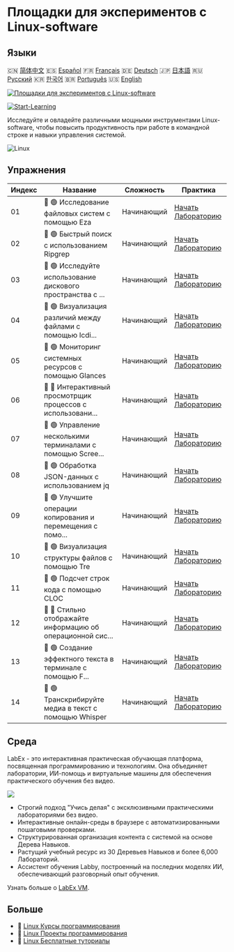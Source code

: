 # Площадки для экспериментов с Linux-software

## Языки

🇨🇳 [简体中文](README_zh.md) 🇪🇸 [Español](README_es.md) 🇫🇷 [Français](README_fr.md) 🇩🇪 [Deutsch](README_de.md) 🇯🇵 [日本語](README_ja.md) 🇷🇺 [Русский](README_ru.md) 🇰🇷 [한국어](README_ko.md) 🇧🇷 [Português](README_pt.md) 🇺🇸 [English](README.md) 

[![Площадки для экспериментов с Linux-software](https://cover-creator.labex.io/linux-software-playgrounds.png?lang=ru)](https://labex.io/ru/courses/linux-software-playgrounds)

[![Start-Learning](https://img.shields.io/badge/Start-Learning-whitesmoke?style=for-the-badge)](https://labex.io/ru/courses/linux-software-playgrounds)

Исследуйте и овладейте различными мощными инструментами Linux-software, чтобы повысить продуктивность при работе в командной строке и навыки управления системой.

![Linux](https://img.shields.io/badge/Linux-whitesmoke?style=for-the-badge&logo=linux)


## Упражнения

|   Индекс | Название                                                    | Сложность   | Практика                                                                                                                                |
|----------|-------------------------------------------------------------|-------------|-----------------------------------------------------------------------------------------------------------------------------------------|
|       01 | 📖 🟢 Исследование файловых систем с помощью Eza            | Начинающий  | <a target='_blank' href='https://labex.io/ru/tutorials/linux-exploring-file-systems-with-eza-295948'>Начать Лабораторию</a>             |
|       02 | 📖 🟢 Быстрый поиск с использованием Ripgrep                | Начинающий  | <a target='_blank' href='https://labex.io/ru/tutorials/linux-fast-searching-with-ripgrep-384504'>Начать Лабораторию</a>                 |
|       03 | 📖 🟢 Исследуйте использование дискового пространства с ... | Начинающий  | <a target='_blank' href='https://labex.io/ru/tutorials/linux-explore-disk-usage-with-ncdu-296141'>Начать Лабораторию</a>                |
|       04 | 📖 🟢 Визуализация различий между файлами с помощью Icdi... | Начинающий  | <a target='_blank' href='https://labex.io/ru/tutorials/linux-visualize-file-differences-with-icdiff-272381'>Начать Лабораторию</a>      |
|       05 | 📖 🟢 Мониторинг системных ресурсов с помощью Glances       | Начинающий  | <a target='_blank' href='https://labex.io/ru/tutorials/linux-monitor-system-resources-with-glances-384503'>Начать Лабораторию</a>       |
|       06 | 📖 🔵 Интерактивный просмотрщик процессов с использовани... | Начинающий  | <a target='_blank' href='https://labex.io/ru/tutorials/linux-interactive-process-viewer-with-htop-271667'>Начать Лабораторию</a>        |
|       07 | 📖 🟢 Управление несколькими терминалами с помощью Scree... | Начинающий  | <a target='_blank' href='https://labex.io/ru/tutorials/linux-manage-multiple-terminals-with-screen-271827'>Начать Лабораторию</a>       |
|       08 | 📖 🟢 Обработка JSON-данных с использованием jq             | Начинающий  | <a target='_blank' href='https://labex.io/ru/tutorials/linux-json-data-processing-with-jq-279945'>Начать Лабораторию</a>                |
|       09 | 📖 🟢 Улучшите операции копирования и перемещения с помо... | Начинающий  | <a target='_blank' href='https://labex.io/ru/tutorials/linux-enhance-copying-and-moving-with-advcpmv-295937'>Начать Лабораторию</a>     |
|       10 | 📖 🟢 Визуализация структуры файлов с помощью Tre           | Начинающий  | <a target='_blank' href='https://labex.io/ru/tutorials/linux-file-structure-visualization-with-tre-384505'>Начать Лабораторию</a>       |
|       11 | 📖 🟢 Подсчет строк кода с помощью CLOC                     | Начинающий  | <a target='_blank' href='https://labex.io/ru/tutorials/linux-count-lines-of-code-with-cloc-273383'>Начать Лабораторию</a>               |
|       12 | 📖 🔵 Стильно отображайте информацию об операционной сис... | Начинающий  | <a target='_blank' href='https://labex.io/ru/tutorials/linux-display-os-info-stylishly-with-neofetch-299825'>Начать Лабораторию</a>     |
|       13 | 📖 🟢 Создание эффектного текста в терминале с помощью F... | Начинающий  | <a target='_blank' href='https://labex.io/ru/tutorials/linux-crafting-striking-terminal-text-with-figlet-272383'>Начать Лабораторию</a> |
|       14 | 📖 🟢 Транскрибируйте медиа в текст с помощью Whisper       | Начинающий  | <a target='_blank' href='https://labex.io/ru/tutorials/linux-transcribe-media-to-text-with-whisper-289658'>Начать Лабораторию</a>       |

## Среда

LabEx - это интерактивная практическая обучающая платформа, посвященная программированию и технологиям. Она объединяет лаборатории, ИИ-помощь и виртуальные машины для обеспечения практического обучения без видео.

![](https://tutorial-screenshot.getvm.io/images/vm-1725247253.png)

- Строгий подход "Учись делая" с эксклюзивными практическими лабораториями без видео.
- Интерактивные онлайн-среды в браузере с автоматизированными пошаговыми проверками.
- Структурированная организация контента с системой на основе Дерева Навыков.
- Растущий учебный ресурс из 30 Деревьев Навыков и более 6,000 Лабораторий.
- Ассистент обучения Labby, построенный на последних моделях ИИ, обеспечивающий разговорный опыт обучения.

Узнать больше о [LabEx VM](https://support.labex.io/using-labex/virtual-machine).

## Больше

- 🔗 [Linux Курсы программирования](https://github.com/labex-labs/awesome-programming-courses)
- 🔗 [Linux Проекты программирования](https://github.com/labex-labs/awesome-programming-projects)
- 🔗 [Linux Бесплатные туториалы](https://github.com/labex-labs/linux-free-tutorials)

